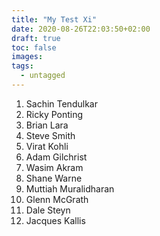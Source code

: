 ```yaml
---
title: "My Test Xi"
date: 2020-08-26T22:03:50+02:00
draft: true
toc: false
images:
tags:
  - untagged
---
```


1. Sachin Tendulkar
2. Ricky Ponting
3. Brian Lara
4. Steve Smith
5. Virat Kohli
6. Adam Gilchrist
7. Wasim Akram
8. Shane Warne
9. Muttiah Muralidharan
10. Glenn McGrath
11. Dale Steyn
12. Jacques Kallis
